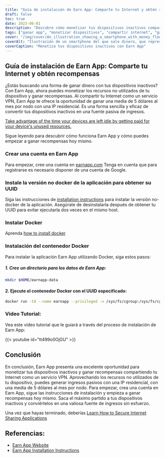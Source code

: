 ```yaml
---
title: "Guía de instalación de Earn App: Comparte tu Internet y obtén recompensas"
draft: false
toc: true
date: 2023-06-01
description: "Descubre cómo monetizar tus dispositivos inactivos compartiendo Internet y ganando recompensas con Earn App."
tags: ["ganar app", "monetizar dispositivos", "compartir internet", "gana premios", "ingresos pasivos", "recursos del dispositivo", "Servicio VPN", "IP residencial", "dispositivos inactivos", "ganar dinero", "compartir internet", "ganarse la instalación de la aplicación", "instalación docker", "contenedor docker", "tutorial de la aplicación earn", "ganar app sitio web", "instrucciones de instalación", "cuenta earn app", "versión no docker", "UUID", "instalar docker", "instalación de contenedores docker", "tutorial de vídeo", "ganar referencias de aplicaciones", "earn app website link", "ganarse las instrucciones de instalación de la aplicación"]
cover: "/img/cover/An_illustration_showing_a_smartphone_with_money_flowing_out.png"
coverAlt: "Ilustración de un smartphone del que sale dinero, que representa el concepto de ganar recompensas compartiendo recursos de Internet a través de la aplicación Earn."
coverCaption: "Monetiza tus dispositivos inactivos con Earn App"
---
```


## Guía de instalación de Earn App: Comparte tu Internet y obtén recompensas

¿Estás buscando una forma de ganar dinero con tus dispositivos inactivos? Con Earn App, ahora puedes monetizar los recursos no utilizados de tu dispositivo y ganar recompensas. Al compartir tu Internet como un servicio VPN, Earn App te ofrece la oportunidad de ganar una media de 5 dólares al mes por nodo con una IP residencial. Es una forma sencilla y eficaz de convertir tus dispositivos inactivos en una fuente pasiva de ingresos.

[Take advantage of the time your devices are left idle by getting paid for your device's unused resources.](https://earnapp.com/i/c1dllee)

Sigue leyendo para descubrir cómo funciona Earn App y cómo puedes empezar a ganar recompensas hoy mismo.

### Crear una cuenta en Earn App
Para empezar, cree una cuenta en [earnapp.com](https://earnapp.com/i/c1dllee) Tenga en cuenta que para registrarse es necesario disponer de una cuenta de Google.

### Instale la versión no docker de la aplicación para obtener su UUID
Siga las instrucciones de [installation instructions](https://help.earnapp.com/hc/en-us/articles/10261224561553-Installation-instructions) para instalar la versión no-docker de la aplicación. Asegúrate de desinstalarla después de obtener tu UUID para evitar ejecutarla dos veces en el mismo host.

### Instalar Docker

Aprenda [how to install docker](https://simeononsecurity.ch/other/creating-profitable-low-powered-crypto-miners/#installing-docker)

### Instalación del contenedor Docker
Para instalar la aplicación Earn App utilizando Docker, siga estos pasos:

##### 1. Cree un directorio para los datos de Earn App:

```bash
mkdir $HOME/earnapp-data
```

#### 2. Ejecute el contenedor Docker con el UUID especificado:

```bash
docker run -td --name earnapp --privileged -v /sys/fs/cgroup:/sys/fs/cgroup:ro -v $HOME/earnapp-data:/etc/earnapp -e "EARNAPP_UUID"="" -e 'PUID'='99' -e 'PGID'='100' --name earnapp fazalfarhan01/earnapp:lite
```

### Video Tutorial:
Vea este vídeo tutorial que le guiará a través del proceso de instalación de Earn App:

{{< youtube id="tt499o0OjGU" >}}


## Conclusión

En conclusión, Earn App presenta una excelente oportunidad para monetizar tus dispositivos inactivos y ganar recompensas compartiendo tu Internet como un servicio VPN. Aprovechando los recursos no utilizados de tu dispositivo, puedes generar ingresos pasivos con una IP residencial, con una media de 5 dólares al mes por nodo. Para empezar, crea una cuenta en Earn App, sigue las instrucciones de instalación y empieza a ganar recompensas hoy mismo. Saca el máximo partido a tus dispositivos inactivos y conviértelos en una valiosa fuente de ingresos sin esfuerzo.

Una vez que hayas terminado, deberías [Learn How to Secure Internet Sharing Applications](https://simeononsecurity.ch/other/how-to-secure-internet-sharing-applications/)

## Referencias:

- [Earn App Website](https://earnapp.com)
- [Earn App Installation Instructions](https://help.earnapp.com)